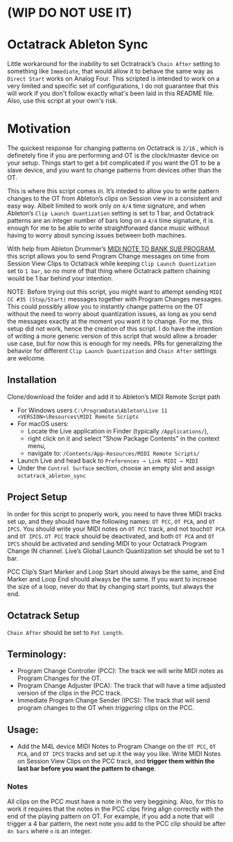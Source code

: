 # (WIP DO NOT USE IT)

# Octatrack Ableton Sync
Little workaround for the inability to set Octratrack’s `Chain After` setting to something like `Immediate`, that would allow it to behave the same way as `Direct Start` works on Analog Four. This scripted is intended to work on a very limited and specific set of configurations, I do not guarantee that this will work if you don't follow exactly what's been laid in this README file. Also, use this script at your own's risk.


# Motivation
The quickest response for changing patterns on Octatrack is `2/16` , which is definetely fine if you are performing and OT is the clock/master device on your setup. Things start to get a bit complicated if you want the OT to be a slave device, and you want to change patterns from devices other than the OT.  

This is where this script comes in. It’s inteded to allow you to write pattern changes to the OT from Ableton’s clips on Session view in a consistent and easy way. Albeit limited to work only on `4/4` time signature, and when Ableton’s `Clip Launch Quantization` setting is set to 1 bar, and Octatrack patterns are an integer number of bars long on a `4/4` time signature, it is enough for me to be able to write straightforward dance music without having to worry about syncing issues between both machines. 

With help from Ableton Drummer’s [MIDI NOTE TO BANK SUB PROGRAM](https://blog.abletondrummer.com/convert-midi-messages-in-ableton/), this script allows you to send Program Change messages on time from Session View Clips to Octatrack while keeping `Clip Launch Quantization` set to `1 bar`, so no more of that thing where Octatrack pattern chaining would be 1 bar behind your intention. 

NOTE: Before trying out this script, you might want to attempt sending `MIDI CC #35 (Stop/Start)` messages together with Program Changes messages. This could possibly allow you to instantly change patterns on the OT  without the need to worry about quantization issues, as long as you send the messages exactly at the moment you want it to change. For me, this setup did not work, hence the creation of this script. 
I do have the intention of writing a more generic version of this script that would allow a broader use case, but for now this is enough for my needs. PRs for generalizing the behavior for different `Clip Launch Quantization` and `Chain After` settings are welcome. 

## Installation
Clone/download the folder and add it to Ableton’s MIDI Remote Script path

- For Windows users `C:\ProgramData\Ableton\Live 11 <VERSION>\Resources\MIDI Remote Scripts`
- For macOS users:
    - Locate the Live application in Finder (typically `/Applications/`),
    - right click on it and select "Show Package Contents" in the context menu,
    - navigate to: `/Contents/App-Resources/MIDI Remote Scripts/`
- Launch Live and head back to `Preferences → Link MIDI → MIDI`
- Under the `Control Surface` section, choose an empty slot and assign `octatrack_ableton_sync`

## Project Setup
In order for this script to properly work, you need to have three MIDI tracks set up, and they should have the following names: `OT PCC`, `OT PCA`, and `OT IPCS`. You should write your MIDI notes on `OT PCC` track, and not touch`OT PCA` and `OT IPCS`. `OT PCC` track should be deactivated, and both `OT PCA` and `OT IPCS` should be activated and sending MIDI to your Octatrack Program Change IN channel. Live’s Global Launch Quantization set should be set to 1 bar. 

PCC Clip’s Start Marker and Loop Start should always be the same, and End Marker and Loop End should always be the same. If you want to increase the size of a loop, never do that by changing start points, but always the end.

## Octatrack Setup
`Chain After` should be set to `Pat Length`.

## Terminology:
- Program Change Controller (PCC): The track we will write MIDI notes as Program Changes for the OT.
- Program Change Adjuster (PCA): The track that will have a time adjusted version of the clips in the PCC track.
- Immediate Program Change Sender (IPCS): The track that will send program changes to the OT when *triggering* clips on the PCC.

## Usage:
- Add the M4L device MIDI Notes to Program Change on the `OT PCC`, `OT PCA`, and `OT IPCS` tracks and set up it the way you like. Write MIDI Notes on Session View Clips on the PCC track, and **trigger them within the last bar before you want the pattern to change**.

### Notes
All clips on the PCC must have a note in the very beggining. Also, for this to work it requires that the notes in the PCC clips firing align correctly with the end of the playing pattern on OT. For example, if you add a note that will trigger a 4 bar pattern, the next note you add to the PCC clip should be after `4n bars` where `n` is an integer.